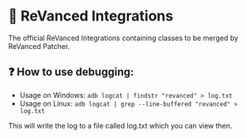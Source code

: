 # 🔩 ReVanced Integrations  

The official ReVanced Integrations containing classes to be merged by ReVanced Patcher.

## ❓ How to use debugging:

- Usage on Windows: ```adb logcat | findstr "revanced" > log.txt```
- Usage on Linux: ```adb logcat | grep --line-buffered "revanced" > log.txt```
  
This will write the log to a file called log.txt which you can view then.
